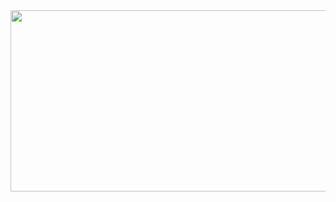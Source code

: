 <div align="center">
  <img height="290" width="1200" src="https://i.imgur.com/lo9I4su.gif"  />
</div>

###